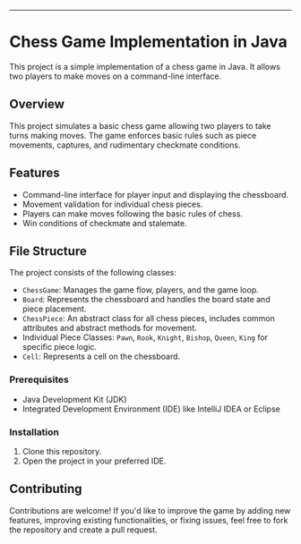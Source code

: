 
---

# Chess Game Implementation in Java

This project is a simple implementation of a chess game in Java. It allows two players to make moves on a command-line interface.

## Overview

This project simulates a basic chess game allowing two players to take turns making moves. The game enforces basic rules such as piece movements, captures, and rudimentary checkmate conditions.

## Features

- Command-line interface for player input and displaying the chessboard.
- Movement validation for individual chess pieces.
- Players can make moves following the basic rules of chess.
- Win conditions of checkmate and stalemate.

## File Structure

The project consists of the following classes:

- `ChessGame`: Manages the game flow, players, and the game loop.
- `Board`: Represents the chessboard and handles the board state and piece placement.
- `ChessPiece`: An abstract class for all chess pieces, includes common attributes and abstract methods for movement.
- Individual Piece Classes: `Pawn`, `Rook`, `Knight`, `Bishop`, `Queen`, `King` for specific piece logic.
- `Cell`: Represents a cell on the chessboard.



### Prerequisites

- Java Development Kit (JDK)
- Integrated Development Environment (IDE) like IntelliJ IDEA or Eclipse

### Installation

1. Clone this repository.
2. Open the project in your preferred IDE.


## Contributing

Contributions are welcome! If you'd like to improve the game by adding new features, improving existing functionalities, or fixing issues, feel free to fork the repository and create a pull request.



